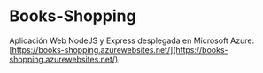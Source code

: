 # Books-Shopping
Aplicación Web NodeJS y Express desplegada en Microsoft Azure: [https://books-shopping.azurewebsites.net/](https://books-shopping.azurewebsites.net/)
